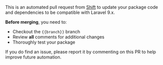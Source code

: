 This is an automated pull request from [Shift](https://laravelshift.com) to update your package code and dependencies to be compatible with Laravel 9.x.

**Before merging**, you need to:

- Checkout the `{{branch}}` branch
- Review **all** comments for additional changes
- Thoroughly test your package

If you do find an issue, please report it by commenting on this PR to help improve future automation.
